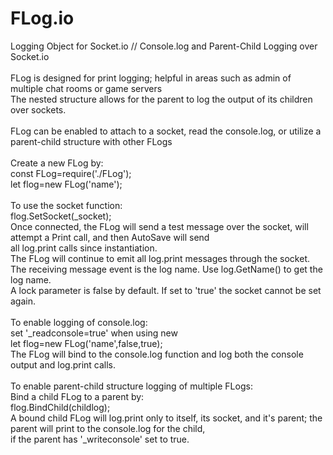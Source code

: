# FLog.io
Logging Object for Socket.io // Console.log and Parent-Child Logging over Socket.io<br/>
<br/>
FLog is designed for print logging; helpful in areas such as admin of multiple chat rooms or game servers<br/>
The nested structure allows for the parent to log the output of its children over sockets.<br/>
<br/>
FLog can be enabled to attach to a socket, read the console.log, or utilize a parent-child structure with other FLogs<br/>
<br/>
Create a new FLog by:<br/>
      const FLog=require('./FLog');<br/>
      let flog=new FLog('name');<br/>
<br/>
To use the socket function:<br/>
      flog.SetSocket(\_socket);<br/>
  Once connected, the FLog will send a test message over the socket, will attempt a Print call, and then AutoSave will send<br/>
  all log.print calls since instantiation.<br/>
  The FLog will continue to emit all log.print messages through the socket.<br/>
  The receiving message event is the log name. Use log.GetName() to get the log name.<br/>
  A lock parameter is false by default. If set to 'true' the socket cannot be set again.<br/>
<br/>
To enable logging of console.log:<br/>
      set '\_readconsole=true' when using new<br/>
      let flog=new FLog('name',false,true);<br/>
  The FLog will bind to the console.log function and log both the console output and log.print calls.<br/>
  <br/>
To enable parent-child structure logging of multiple FLogs:<br/>
  Bind a child FLog to a parent by:<br/>
      flog.BindChild(childlog);<br/>
  A bound child FLog will log.print only to itself, its socket, and it's parent; the parent will print to the console.log for the child,<br/>
  if the parent has '\_writeconsole' set to true.<br/>
<br/>

  

